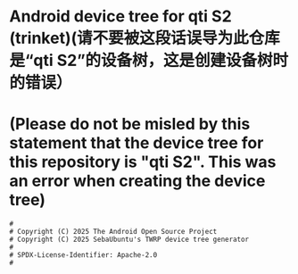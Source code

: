 # Android device tree for qti S2 (trinket)(请不要被这段话误导为此仓库是“qti S2”的设备树，这是创建设备树时的错误）
# (Please do not be misled by this statement that the device tree for this repository is "qti S2". This was an error when creating the device tree)

```
#
# Copyright (C) 2025 The Android Open Source Project
# Copyright (C) 2025 SebaUbuntu's TWRP device tree generator
#
# SPDX-License-Identifier: Apache-2.0
#
```
